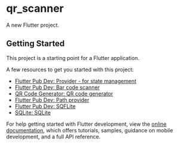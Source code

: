 # qr_scanner

A new Flutter project.

## Getting Started

This project is a starting point for a Flutter application.

A few resources to get you started with this project:

- [Flutter Pub Dev: Provider - for state management](https://pub.dev/packages/provider/install)
- [Flutter Pub Dev: Bar code scanner](https://pub.dev/packages/flutter_barcode_scanner)
- [QR Code Generator: QR code generator](https://www.qrcode.es/es/generador-qr-code/)
- [Flutter Pub Dev: Path provider](https://pub.dev/packages/path_provider#-installing-tab-)
- [Flutter Pub Dev: SQFLite](https://pub.dev/packages/sqflite#-readme-tab-)
- [SQLite: SQLite](https://sqlitebrowser.org/dl/)

For help getting started with Flutter development, view the
[online documentation](https://docs.flutter.dev/), which offers tutorials,
samples, guidance on mobile development, and a full API reference.
